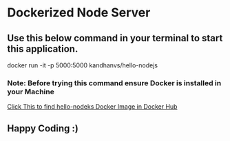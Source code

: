 # Dockerized Node Server
## Use this below command in your terminal to start this application. 
docker run -it -p 5000:5000 kandhanvs/hello-nodejs
### Note: Before trying this command ensure Docker is installed in your Machine

[Click This to find hello-nodeks Docker Image in Docker Hub](https://hub.docker.com/r/kandhanvs/hello-nodejs)
## Happy Coding :)
